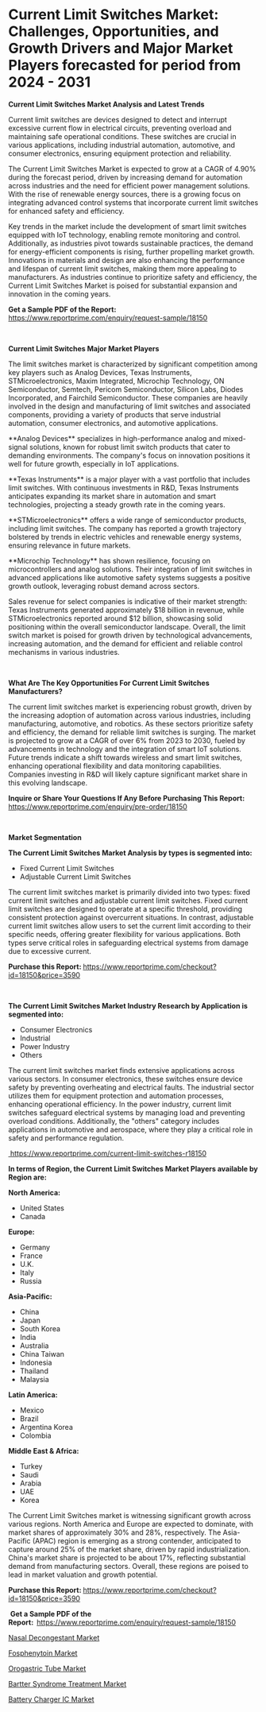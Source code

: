 <p><h1>Current Limit Switches Market: Challenges, Opportunities, and Growth Drivers and Major Market Players forecasted for period from 2024 - 2031</h1></p><p><strong>Current Limit Switches Market Analysis and Latest Trends</strong></p>
<p><p>Current limit switches are devices designed to detect and interrupt excessive current flow in electrical circuits, preventing overload and maintaining safe operational conditions. These switches are crucial in various applications, including industrial automation, automotive, and consumer electronics, ensuring equipment protection and reliability. </p><p>The Current Limit Switches Market is expected to grow at a CAGR of 4.90% during the forecast period, driven by increasing demand for automation across industries and the need for efficient power management solutions. With the rise of renewable energy sources, there is a growing focus on integrating advanced control systems that incorporate current limit switches for enhanced safety and efficiency. </p><p>Key trends in the market include the development of smart limit switches equipped with IoT technology, enabling remote monitoring and control. Additionally, as industries pivot towards sustainable practices, the demand for energy-efficient components is rising, further propelling market growth. Innovations in materials and design are also enhancing the performance and lifespan of current limit switches, making them more appealing to manufacturers. As industries continue to prioritize safety and efficiency, the Current Limit Switches Market is poised for substantial expansion and innovation in the coming years.</p></p>
<p><strong>Get a Sample PDF of the Report:&nbsp;</strong> <a href="https://www.reportprime.com/enquiry/request-sample/18150?utm_campaign=83&utm_medium=2&utm_source=Github&utm_content=ia&utm_term=20112024&utm_id=current-limit-switches">https://www.reportprime.com/enquiry/request-sample/18150</a></p>
<p>&nbsp;</p>
<p><strong>Current Limit Switches Major Market Players</strong></p>
<p><p>The limit switches market is characterized by significant competition among key players such as Analog Devices, Texas Instruments, STMicroelectronics, Maxim Integrated, Microchip Technology, ON Semiconductor, Semtech, Pericom Semiconductor, Silicon Labs, Diodes Incorporated, and Fairchild Semiconductor. These companies are heavily involved in the design and manufacturing of limit switches and associated components, providing a variety of products that serve industrial automation, consumer electronics, and automotive applications.</p><p>**Analog Devices** specializes in high-performance analog and mixed-signal solutions, known for robust limit switch products that cater to demanding environments. The company's focus on innovation positions it well for future growth, especially in IoT applications.</p><p>**Texas Instruments** is a major player with a vast portfolio that includes limit switches. With continuous investments in R&D, Texas Instruments anticipates expanding its market share in automation and smart technologies, projecting a steady growth rate in the coming years.</p><p>**STMicroelectronics** offers a wide range of semiconductor products, including limit switches. The company has reported a growth trajectory bolstered by trends in electric vehicles and renewable energy systems, ensuring relevance in future markets.</p><p>**Microchip Technology** has shown resilience, focusing on microcontrollers and analog solutions. Their integration of limit switches in advanced applications like automotive safety systems suggests a positive growth outlook, leveraging robust demand across sectors.</p><p>Sales revenue for select companies is indicative of their market strength: Texas Instruments generated approximately $18 billion in revenue, while STMicroelectronics reported around $12 billion, showcasing solid positioning within the overall semiconductor landscape. Overall, the limit switch market is poised for growth driven by technological advancements, increasing automation, and the demand for efficient and reliable control mechanisms in various industries.</p></p>
<p>&nbsp;</p>
<p><strong>What Are The Key Opportunities For Current Limit Switches Manufacturers?</strong></p>
<p><p>The current limit switches market is experiencing robust growth, driven by the increasing adoption of automation across various industries, including manufacturing, automotive, and robotics. As these sectors prioritize safety and efficiency, the demand for reliable limit switches is surging. The market is projected to grow at a CAGR of over 6% from 2023 to 2030, fueled by advancements in technology and the integration of smart IoT solutions. Future trends indicate a shift towards wireless and smart limit switches, enhancing operational flexibility and data monitoring capabilities. Companies investing in R&D will likely capture significant market share in this evolving landscape.</p></p>
<p><strong>Inquire or Share Your Questions If Any Before Purchasing This Report:</strong> <a href="https://www.reportprime.com/enquiry/pre-order/18150?utm_campaign=83&utm_medium=2&utm_source=Github&utm_content=ia&utm_term=20112024&utm_id=current-limit-switches">https://www.reportprime.com/enquiry/pre-order/18150</a></p>
<p>&nbsp;</p>
<p><strong>Market Segmentation</strong></p>
<p><strong>The Current Limit Switches Market Analysis by types is segmented into:</strong></p>
<p><ul><li>Fixed Current Limit Switches</li><li>Adjustable Current Limit Switches</li></ul></p>
<p><p>The current limit switches market is primarily divided into two types: fixed current limit switches and adjustable current limit switches. Fixed current limit switches are designed to operate at a specific threshold, providing consistent protection against overcurrent situations. In contrast, adjustable current limit switches allow users to set the current limit according to their specific needs, offering greater flexibility for various applications. Both types serve critical roles in safeguarding electrical systems from damage due to excessive current.</p></p>
<p><strong>Purchase this Report:&nbsp;</strong><a href="https://www.reportprime.com/checkout?id=18150&price=3590&utm_campaign=83&utm_medium=2&utm_source=Github&utm_content=ia&utm_term=20112024&utm_id=current-limit-switches">https://www.reportprime.com/checkout?id=18150&price=3590</a></p>
<p>&nbsp;</p>
<p><strong>The Current Limit Switches Market Industry Research by Application is segmented into:</strong></p>
<p><ul><li>Consumer Electronics</li><li>Industrial</li><li>Power Industry</li><li>Others</li></ul></p>
<p><p>The current limit switches market finds extensive applications across various sectors. In consumer electronics, these switches ensure device safety by preventing overheating and electrical faults. The industrial sector utilizes them for equipment protection and automation processes, enhancing operational efficiency. In the power industry, current limit switches safeguard electrical systems by managing load and preventing overload conditions. Additionally, the "others" category includes applications in automotive and aerospace, where they play a critical role in safety and performance regulation.</p></p>
<p><a href="https://www.reportprime.com/current-limit-switches-r18150?utm_campaign=83&utm_medium=2&utm_source=Github&utm_content=ia&utm_term=20112024&utm_id=current-limit-switches">&nbsp;https://www.reportprime.com/current-limit-switches-r18150</a></p>
<p><strong>In terms of Region, the Current Limit Switches Market Players available by Region are:</strong></p>
<p>
    <p> <strong> North America: </strong>
        <ul>
            <li>United States</li>
            <li>Canada</li>
        </ul>
        </p> 
    <p> <strong> Europe: </strong>
        <ul>
            <li>Germany</li>
            <li>France</li>
            <li>U.K.</li>
            <li>Italy</li>
            <li>Russia</li>
        </ul>
        </p> 
    <p> <strong> Asia-Pacific: </strong>
        <ul>
            <li>China</li>
            <li>Japan</li>
            <li>South Korea</li>
            <li>India</li>
            <li>Australia</li>
            <li>China Taiwan</li>
            <li>Indonesia</li>
            <li>Thailand</li>
            <li>Malaysia</li>
        </ul>
        </p> 
    <p> <strong> Latin America: </strong>
        <ul>
            <li>Mexico</li>
            <li>Brazil</li>
            <li>Argentina Korea</li>
            <li>Colombia</li>
        </ul>
        </p> 
    <p> <strong> Middle East & Africa: </strong>
        <ul>
            <li>Turkey</li>
            <li>Saudi</li>
            <li>Arabia</li>
            <li>UAE</li>
            <li>Korea</li>
        </ul>
    </p>
    </p>
<p><p>The Current Limit Switches market is witnessing significant growth across various regions. North America and Europe are expected to dominate, with market shares of approximately 30% and 28%, respectively. The Asia-Pacific (APAC) region is emerging as a strong contender, anticipated to capture around 25% of the market share, driven by rapid industrialization. China's market share is projected to be about 17%, reflecting substantial demand from manufacturing sectors. Overall, these regions are poised to lead in market valuation and growth potential.</p></p>
<p><strong>Purchase this Report: </strong><a href="https://www.reportprime.com/checkout?id=18150&price=3590&utm_campaign=83&utm_medium=2&utm_source=Github&utm_content=ia&utm_term=20112024&utm_id=current-limit-switches">https://www.reportprime.com/checkout?id=18150&price=3590</a></p>
<p>&nbsp;<strong>Get a Sample PDF of the Report:&nbsp;&nbsp;</strong><a href="https://www.reportprime.com/enquiry/request-sample/18150?utm_campaign=83&utm_medium=2&utm_source=Github&utm_content=ia&utm_term=20112024&utm_id=current-limit-switches">https://www.reportprime.com/enquiry/request-sample/18150</a></p>
<p><strong></strong></p>
<p><p><a href="https://issuu.com/reportprime-2/docs/nasal-decongestant-market-size-2030_b9506a11654b1b?utm_campaign=83&utm_medium=2&utm_source=Github&utm_content=ia&utm_term=20112024&utm_id=current-limit-switches">Nasal Decongestant Market</a></p><p><a href="https://issuu.com/reportprime-2/docs/fosphenytoin-market-size-2030.pptx_dfa01de08d3492?utm_campaign=83&utm_medium=2&utm_source=Github&utm_content=ia&utm_term=20112024&utm_id=current-limit-switches">Fosphenytoin Market</a></p><p><a href="https://www.linkedin.com/pulse/orogastric-tube-market-rise-tracking-64-cagr-2024-2031-key-2kbzc?utm_campaign=83&utm_medium=2&utm_source=Github&utm_content=ia&utm_term=20112024&utm_id=current-limit-switches">Orogastric Tube Market</a></p><p><a href="https://www.linkedin.com/pulse/key-trends-opportunities-bartter-syndrome-treatment-market-from-g3tkf?utm_campaign=83&utm_medium=2&utm_source=Github&utm_content=ia&utm_term=20112024&utm_id=current-limit-switches">Bartter Syndrome Treatment Market</a></p><p><a href="https://github.com/dringals/Market-Research-Report-List-6/blob/main/battery-charger-ic-market.md?utm_campaign=83&utm_medium=2&utm_source=Github&utm_content=ia&utm_term=20112024&utm_id=current-limit-switches">Battery Charger IC Market</a></p></p>